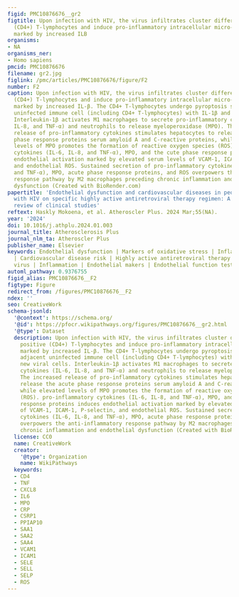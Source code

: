 ```yaml
---
figid: PMC10876676__gr2
figtitle: Upon infection with HIV, the virus infiltrates cluster differentiation positive
  (CD4+) T-lymphocytes and induce pro-inflammatory intracellular micro-environment
  marked by increased ILB
organisms:
- NA
organisms_ner:
- Homo sapiens
pmcid: PMC10876676
filename: gr2.jpg
figlink: /pmc/articles/PMC10876676/figure/F2
number: F2
caption: Upon infection with HIV, the virus infiltrates cluster differentiation positive
  (CD4+) T-lymphocytes and induce pro-inflammatory intracellular micro-environment
  marked by increased IL-β. The CD4+ T-lymphocytes undergo pyroptosis showering adjacent
  uninfected immune cell (including CD4+ T-lymphocytes) with IL-1β and new viral cells.
  Interleukin-1β activates M1 macrophages to secrete pro-inflammatory cytokines (IL-6,
  IL-8, and TNF-α) and neutrophils to release myeloperoxidase (MPO). The increased
  release of pro-inflammatory cytokines stimulates hepatocytes to release the acute
  phase response proteins serum amyloid A and C-reactive proteins, while elevated
  levels of MPO promotes the formation of reactive oxygen species (ROS). pro-inflammatory
  cytokines (IL-6, IL-8, and TNF-α), MPO, and the cute phase response proteins induces
  endothelial activation marked by elevated serum levels of VCAM-1, ICAM-1, P-selectin,
  and endothelial ROS. Sustained secretion of pro-inflammatory cytokines (IL-6, IL-8,
  and TNF-α), MPO, acute phase response proteins, and ROS overpowers the anti-inflammatory
  response pathway by M2 macrophages preceding chronic inflammation and endothelial
  dysfunction (Created with BioRender.com)
papertitle: 'Endothelial dysfunction and cardiovascular diseases in people living
  with HIV on specific highly active antiretroviral therapy regimen: A systematic
  review of clinical studies'
reftext: Haskly Mokoena, et al. Atheroscler Plus. 2024 Mar;55(NA).
year: '2024'
doi: 10.1016/j.athplu.2024.01.003
journal_title: Atherosclerosis Plus
journal_nlm_ta: Atheroscler Plus
publisher_name: Elsevier
keywords: Endothelial dysfunction | Markers of oxidative stress | Inflammatory markers
  | Cardiovascular disease risk | Highly active antiretroviral therapy | Human immunodeficiency
  virus | Inflammation | Endothelial makers | Endothelial function tests
automl_pathway: 0.9376755
figid_alias: PMC10876676__F2
figtype: Figure
redirect_from: /figures/PMC10876676__F2
ndex: ''
seo: CreativeWork
schema-jsonld:
  '@context': https://schema.org/
  '@id': https://pfocr.wikipathways.org/figures/PMC10876676__gr2.html
  '@type': Dataset
  description: Upon infection with HIV, the virus infiltrates cluster differentiation
    positive (CD4+) T-lymphocytes and induce pro-inflammatory intracellular micro-environment
    marked by increased IL-β. The CD4+ T-lymphocytes undergo pyroptosis showering
    adjacent uninfected immune cell (including CD4+ T-lymphocytes) with IL-1β and
    new viral cells. Interleukin-1β activates M1 macrophages to secrete pro-inflammatory
    cytokines (IL-6, IL-8, and TNF-α) and neutrophils to release myeloperoxidase (MPO).
    The increased release of pro-inflammatory cytokines stimulates hepatocytes to
    release the acute phase response proteins serum amyloid A and C-reactive proteins,
    while elevated levels of MPO promotes the formation of reactive oxygen species
    (ROS). pro-inflammatory cytokines (IL-6, IL-8, and TNF-α), MPO, and the cute phase
    response proteins induces endothelial activation marked by elevated serum levels
    of VCAM-1, ICAM-1, P-selectin, and endothelial ROS. Sustained secretion of pro-inflammatory
    cytokines (IL-6, IL-8, and TNF-α), MPO, acute phase response proteins, and ROS
    overpowers the anti-inflammatory response pathway by M2 macrophages preceding
    chronic inflammation and endothelial dysfunction (Created with BioRender.com)
  license: CC0
  name: CreativeWork
  creator:
    '@type': Organization
    name: WikiPathways
  keywords:
  - CD4
  - TNF
  - CXCL8
  - IL6
  - MPO
  - CRP
  - CSRP1
  - PPIAP10
  - SAA1
  - SAA2
  - SAA4
  - VCAM1
  - ICAM1
  - SELE
  - SELL
  - SELP
  - ROS
---
```

